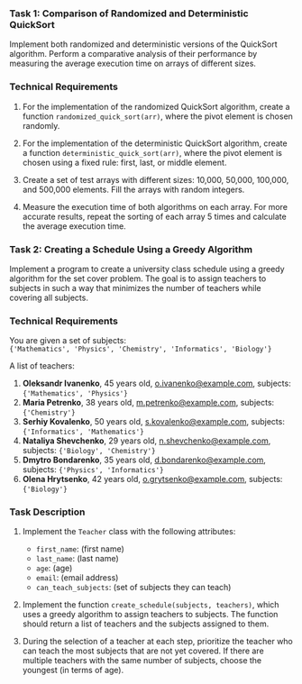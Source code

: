 ### Task 1: Comparison of Randomized and Deterministic QuickSort

Implement both randomized and deterministic versions of the QuickSort algorithm. Perform a comparative analysis of their performance by measuring the average execution time on arrays of different sizes.

### Technical Requirements

1. For the implementation of the randomized QuickSort algorithm, create a function `randomized_quick_sort(arr)`, where the pivot element is chosen randomly.

2. For the implementation of the deterministic QuickSort algorithm, create a function `deterministic_quick_sort(arr)`, where the pivot element is chosen using a fixed rule: first, last, or middle element.

3. Create a set of test arrays with different sizes: 10,000, 50,000, 100,000, and 500,000 elements. Fill the arrays with random integers.

4. Measure the execution time of both algorithms on each array. For more accurate results, repeat the sorting of each array 5 times and calculate the average execution time.


### Task 2: Creating a Schedule Using a Greedy Algorithm

Implement a program to create a university class schedule using a greedy algorithm for the set cover problem. The goal is to assign teachers to subjects in such a way that minimizes the number of teachers while covering all subjects.

### Technical Requirements

You are given a set of subjects:  
`{'Mathematics', 'Physics', 'Chemistry', 'Informatics', 'Biology'}`

A list of teachers:

1. **Oleksandr Ivanenko**, 45 years old, o.ivanenko@example.com, subjects: `{'Mathematics', 'Physics'}`
2. **Maria Petrenko**, 38 years old, m.petrenko@example.com, subjects: `{'Chemistry'}`
3. **Serhiy Kovalenko**, 50 years old, s.kovalenko@example.com, subjects: `{'Informatics', 'Mathematics'}`
4. **Nataliya Shevchenko**, 29 years old, n.shevchenko@example.com, subjects: `{'Biology', 'Chemistry'}`
5. **Dmytro Bondarenko**, 35 years old, d.bondarenko@example.com, subjects: `{'Physics', 'Informatics'}`
6. **Olena Hrytsenko**, 42 years old, o.grytsenko@example.com, subjects: `{'Biology'}`

### Task Description

1. Implement the `Teacher` class with the following attributes:
   - `first_name`: (first name)
   - `last_name`: (last name)
   - `age`: (age)
   - `email`: (email address)
   - `can_teach_subjects`: (set of subjects they can teach)

2. Implement the function `create_schedule(subjects, teachers)`, which uses a greedy algorithm to assign teachers to subjects. The function should return a list of teachers and the subjects assigned to them.

3. During the selection of a teacher at each step, prioritize the teacher who can teach the most subjects that are not yet covered. If there are multiple teachers with the same number of subjects, choose the youngest (in terms of age).